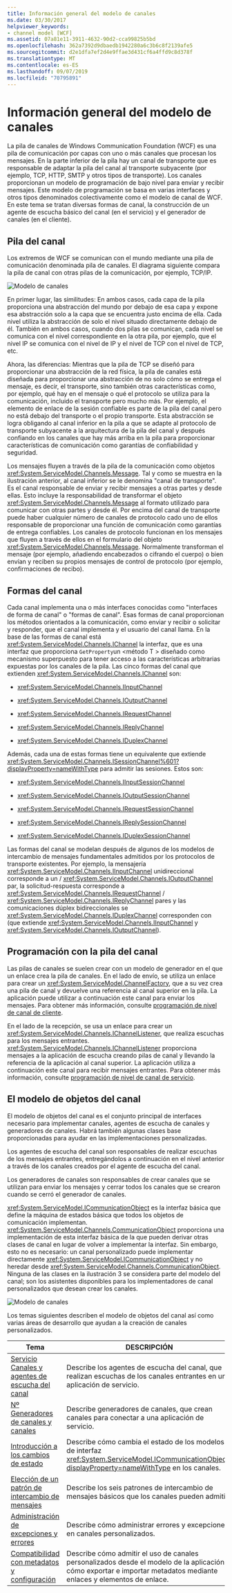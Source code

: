 ```yaml
---
title: Información general del modelo de canales
ms.date: 03/30/2017
helpviewer_keywords:
- channel model [WCF]
ms.assetid: 07a81e11-3911-4632-90d2-cca99825b5bd
ms.openlocfilehash: 362a7392d9dbaedb1942280a6c3b6c8f2139afe5
ms.sourcegitcommit: d2e1dfa7ef2d4e9ffae3d431cf6a4ffd9c8d378f
ms.translationtype: MT
ms.contentlocale: es-ES
ms.lasthandoff: 09/07/2019
ms.locfileid: "70795891"
---
```

# <a name="channel-model-overview"></a>Información general del modelo de canales
La pila de canales de Windows Communication Foundation (WCF) es una pila de comunicación por capas con uno o más canales que procesan los mensajes. En la parte inferior de la pila hay un canal de transporte que es responsable de adaptar la pila del canal al transporte subyacente (por ejemplo, TCP, HTTP, SMTP y otros tipos de transporte). Los canales proporcionan un modelo de programación de bajo nivel para enviar y recibir mensajes. Este modelo de programación se basa en varias interfaces y otros tipos denominados colectivamente como el modelo de canal de WCF. En este tema se tratan diversas formas de canal, la construcción de un agente de escucha básico del canal (en el servicio) y el generador de canales (en el cliente).  
  
## <a name="channel-stack"></a>Pila del canal  
 Los extremos de WCF se comunican con el mundo mediante una pila de comunicación denominada pila de canales. El diagrama siguiente compara la pila de canal con otras pilas de la comunicación, por ejemplo, TCP/IP.  
  
 ![Modelo de canales](./media/wcfc-channelstackhighlevelc.gif "wcfc_ChannelStackHighLevelc")  
  
 En primer lugar, las similitudes: En ambos casos, cada capa de la pila proporciona una abstracción del mundo por debajo de esa capa y expone esa abstracción solo a la capa que se encuentra justo encima de ella. Cada nivel utiliza la abstracción de solo el nivel situado directamente debajo de él. También en ambos casos, cuando dos pilas se comunican, cada nivel se comunica con el nivel correspondiente en la otra pila, por ejemplo, que el nivel IP se comunica con el nivel de IP y el nivel de TCP con el nivel de TCP, etc.  
  
 Ahora, las diferencias: Mientras que la pila de TCP se diseñó para proporcionar una abstracción de la red física, la pila de canales está diseñada para proporcionar una abstracción de no solo cómo se entrega el mensaje, es decir, el transporte, sino también otras características como, por ejemplo, qué hay en el mensaje o qué el protocolo se utiliza para la comunicación, incluido el transporte pero mucho más. Por ejemplo, el elemento de enlace de la sesión confiable es parte de la pila del canal pero no está debajo del transporte o el propio transporte. Esta abstracción se logra obligando al canal inferior en la pila a que se adapte al protocolo de transporte subyacente a la arquitectura de la pila del canal y después confiando en los canales que hay más arriba en la pila para proporcionar características de comunicación como garantías de confiabilidad y seguridad.  
  
 Los mensajes fluyen a través de la pila de la comunicación como objetos <xref:System.ServiceModel.Channels.Message>. Tal y como se muestra en la ilustración anterior, al canal inferior se le denomina "canal de transporte". Es el canal responsable de enviar y recibir mensajes a otras partes y desde ellas. Esto incluye la responsabilidad de transformar el objeto <xref:System.ServiceModel.Channels.Message> al formato utilizado para comunicar con otras partes y desde él. Por encima del canal de transporte puede haber cualquier número de canales de protocolo cado uno de ellos responsable de proporcionar una función de comunicación como garantías de entrega confiables. Los canales de protocolo funcionan en los mensajes que fluyen a través de ellos en el formulario del objeto <xref:System.ServiceModel.Channels.Message>. Normalmente transforman el mensaje (por ejemplo, añadiendo encabezados o cifrando el cuerpo) o bien envían y reciben su propios mensajes de control de protocolo (por ejemplo, confirmaciones de recibo).  
  
## <a name="channel-shapes"></a>Formas del canal  
 Cada canal implementa una o más interfaces conocidas como "interfaces de forma de canal" o "formas de canal". Esas formas de canal proporcionan los métodos orientados a la comunicación, como enviar y recibir o solicitar y responder, que el canal implementa y el usuario del canal llama. En la base de las formas de canal está <xref:System.ServiceModel.Channels.IChannel> la interfaz, que es una interfaz que proporciona `GetProperty`un \<método T > diseñado como mecanismo superpuesto para tener acceso a las características arbitrarias expuestas por los canales de la pila. Las cinco formas del canal que extienden <xref:System.ServiceModel.Channels.IChannel> son:  
  
- <xref:System.ServiceModel.Channels.IInputChannel>  
  
- <xref:System.ServiceModel.Channels.IOutputChannel>  
  
- <xref:System.ServiceModel.Channels.IRequestChannel>  
  
- <xref:System.ServiceModel.Channels.IReplyChannel>  
  
- <xref:System.ServiceModel.Channels.IDuplexChannel>  
  
 Además, cada una de estas formas tiene un equivalente que extiende <xref:System.ServiceModel.Channels.ISessionChannel%601?displayProperty=nameWithType> para admitir las sesiones. Estos son:  
  
- <xref:System.ServiceModel.Channels.IInputSessionChannel>  
  
- <xref:System.ServiceModel.Channels.IOutputSessionChannel>  
  
- <xref:System.ServiceModel.Channels.IRequestSessionChannel>  
  
- <xref:System.ServiceModel.Channels.IReplySessionChannel>  
  
- <xref:System.ServiceModel.Channels.IDuplexSessionChannel>  
  
 Las formas del canal se modelan después de algunos de los modelos de intercambio de mensajes fundamentales admitidos por los protocolos de transporte existentes. Por ejemplo, la mensajería <xref:System.ServiceModel.Channels.IInputChannel> unidireccional corresponde a un / <xref:System.ServiceModel.Channels.IOutputChannel> par, la solicitud-respuesta corresponde a <xref:System.ServiceModel.Channels.IRequestChannel> / <xref:System.ServiceModel.Channels.IReplyChannel> pares y las comunicaciones dúplex bidireccionales se <xref:System.ServiceModel.Channels.IDuplexChannel> corresponden con (que extiende <xref:System.ServiceModel.Channels.IInputChannel> y <xref:System.ServiceModel.Channels.IOutputChannel>).  
  
## <a name="programming-with-the-channel-stack"></a>Programación con la pila del canal  
 Las pilas de canales se suelen crear con un modelo de generador en el que un enlace crea la pila de canales. En el lado de envío, se utiliza un enlace para crear un <xref:System.ServiceModel.ChannelFactory>, que a su vez crea una pila de canal y devuelve una referencia al canal superior en la pila. La aplicación puede utilizar a continuación este canal para enviar los mensajes. Para obtener más información, consulte [programación de nivel de canal de cliente](client-channel-level-programming.md).  
  
 En el lado de la recepción, se usa un enlace para crear un <xref:System.ServiceModel.Channels.IChannelListener>, que realiza escuchas para los mensajes entrantes. <xref:System.ServiceModel.Channels.IChannelListener> proporciona mensajes a la aplicación de escucha creando pilas de canal y llevando la referencia de la aplicación al canal superior. La aplicación utiliza a continuación este canal para recibir mensajes entrantes. Para obtener más información, consulte [programación de nivel de canal de servicio](service-channel-level-programming.md).  
  
## <a name="the-channel-object-model"></a>El modelo de objetos del canal  
 El modelo de objetos del canal es el conjunto principal de interfaces necesario para implementar canales, agentes de escucha de canales y generadores de canales. Habrá también algunas clases base proporcionadas para ayudar en las implementaciones personalizadas.  
  
 Los agentes de escucha del canal son responsables de realizar escuchas de los mensajes entrantes, entregándolos a continuación en el nivel anterior a través de los canales creados por el agente de escucha del canal.  
  
 Los generadores de canales son responsables de crear canales que se utilizan para enviar los mensajes y cerrar todos los canales que se crearon cuando se cerró el generador de canales.  
  
 <xref:System.ServiceModel.ICommunicationObject> es la interfaz básica que define la máquina de estados básica que todos los objetos de comunicación implementan. <xref:System.ServiceModel.Channels.CommunicationObject> proporciona una implementación de esta interfaz básica de la que pueden derivar otras clases de canal en lugar de volver a implementar la interfaz. Sin embargo, esto no es necesario: un canal personalizado puede implementar directamente <xref:System.ServiceModel.ICommunicationObject> y no heredar desde <xref:System.ServiceModel.Channels.CommunicationObject>. Ninguna de las clases en la ilustración 3 se considera parte del modelo del canal; son los asistentes disponibles para los implementadores de canal personalizados que desean crear los canales.  
  
 ![Modelo de canales](./media/wcfc-wcfcchannelsigure3omumtreec.gif "wcfc_WCFCChannelsigure3OMUMTreec")  
  
 Los temas siguientes describen el modelo de objetos del canal así como varias áreas de desarrollo que ayudan a la creación de canales personalizados.  
  
|Tema|DESCRIPCIÓN|  
|-----------|-----------------|  
|[Servicio Canales y agentes de escucha del canal](service-channel-listeners-and-channels.md)|Describe los agentes de escucha del canal, que realizan escuchas de los canales entrantes en una aplicación de servicio.|  
|[Nº Generadores de canales y canales](client-channel-factories-and-channels.md)|Describe generadores de canales, que crean canales para conectar a una aplicación de servicio.|  
|[Introducción a los cambios de estado](understanding-state-changes.md)|Describe cómo cambia el estado de los modelos de interfaz <xref:System.ServiceModel.ICommunicationObject?displayProperty=nameWithType> en los canales.|  
|[Elección de un patrón de intercambio de mensajes](choosing-a-message-exchange-pattern.md)|Describe los seis patrones de intercambio de mensajes básicos que los canales pueden admitir.|  
|[Administración de excepciones y errores](handling-exceptions-and-faults.md)|Describe cómo administrar errores y excepciones en canales personalizados.|  
|[Compatibilidad con metadatos y configuración](configuration-and-metadata-support.md)|Describe cómo admitir el uso de canales personalizados desde el modelo de la aplicación y cómo exportar e importar metadatos mediante enlaces y elementos de enlace.|
